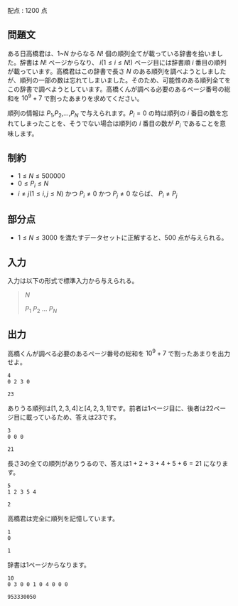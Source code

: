 配点 : $1200$ 点

## 問題文

ある日高橋君は、$1$~$N$ からなる $N!$ 個の順列全てが載っている辞書を拾いました。辞書は $N!$ ページからなり、 $i (1 \leq i \leq N!)$ ページ目には辞書順 $i$ 番目の順列が載っています。高橋君はこの辞書で長さ $N$ のある順列を調べようとしましたが、順列の一部の数は忘れてしまいました。そのため、可能性のある順列全てをこの辞書で調べようとしています。高橋くんが調べる必要のあるページ番号の総和を $10^9+7$ で割ったあまりを求めてください。

順列の情報は $P_1$,$P_2$,$...$,$P_N$ で与えられます。$P_i=0$ の時は順列の $i$ 番目の数を忘れてしまったことを、そうでない場合は順列の $i$ 番目の数が $P_i$ であることを意味します。

## 制約

- $1 \leq N \leq 500000$
- $0 \leq P_i \leq N$
- $i \neq j (1 \leq i,j \leq N)$ かつ $P_i \neq 0$ かつ $P_j \neq 0$ ならば、 $P_i \neq P_j$

## 部分点

- $1 \leq N \leq 3000$ を満たすデータセットに正解すると、$500$ 点が与えられる。

## 入力

入力は以下の形式で標準入力から与えられる。

> $N$
> 
> $P_1$ $P_2$ $...$ $P_N$

## 出力

高橋くんが調べる必要のあるページ番号の総和を $10^9+7$ で割ったあまりを出力せよ。

```input1
4
0 2 3 0
```

```output1
23
```

ありうる順列は$[1,2,3,4]$と$[4,2,3,1]$です。前者は$1$ページ目に、後者は$22$ページ目に載っているため、答えは$23$です。

```input2
3
0 0 0
```

```output2
21
```

長さ$3$の全ての順列がありうるので、答えは$1+2+3+4+5+6 = 21$ になります。

```input3
5
1 2 3 5 4
```

```output3
2
```

高橋君は完全に順列を記憶しています。

```input4
1
0
```

```output4
1
```

辞書は$1$ページからなります。

```input5
10
0 3 0 0 1 0 4 0 0 0
```

```output5
953330050
```